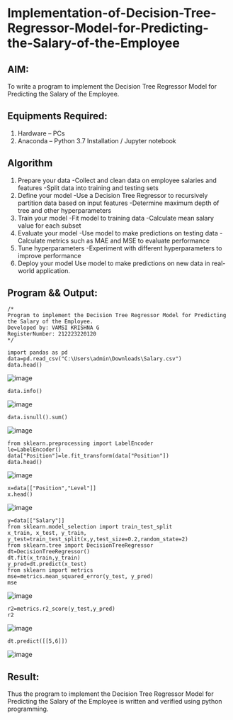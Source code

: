 # Implementation-of-Decision-Tree-Regressor-Model-for-Predicting-the-Salary-of-the-Employee

## AIM:
To write a program to implement the Decision Tree Regressor Model for Predicting the Salary of the Employee.

## Equipments Required:
1. Hardware – PCs
2. Anaconda – Python 3.7 Installation / Jupyter notebook

## Algorithm
1. Prepare your data -Collect and clean data on employee salaries and features -Split data into training and testing sets
2. Define your model -Use a Decision Tree Regressor to recursively partition data based on input features -Determine maximum depth of tree and other hyperparameters
3. Train your model -Fit model to training data -Calculate mean salary value for each subset
4. Evaluate your model -Use model to make predictions on testing data -Calculate metrics such as MAE and MSE to evaluate performance
5. Tune hyperparameters -Experiment with different hyperparameters to improve performance
6. Deploy your model Use model to make predictions on new data in real-world application.

## Program && Output:
```
/*
Program to implement the Decision Tree Regressor Model for Predicting the Salary of the Employee.
Developed by: VAMSI KRISHNA G
RegisterNumber: 212223220120
*/
```
```
import pandas as pd
data=pd.read_csv("C:\Users\admin\Downloads\Salary.csv")
data.head()
```
![image](https://github.com/user-attachments/assets/8736c4ba-ac49-4601-ae61-0e582455b62c)

```
data.info()
```
![image](https://github.com/user-attachments/assets/04831b1d-9106-409f-9d84-b56e63b80a95)

```
data.isnull().sum()
```
![image](https://github.com/user-attachments/assets/bf7264aa-a66b-4aa5-83ab-77a5db206ea8)

```
from sklearn.preprocessing import LabelEncoder
le=LabelEncoder()
data["Position"]=le.fit_transform(data["Position"])
data.head()
```
![image](https://github.com/user-attachments/assets/dfcb15f1-bd85-4990-9a0a-8847eefbc716)

```
x=data[["Position","Level"]]
x.head()
```
![image](https://github.com/user-attachments/assets/86b328cd-117f-44c0-8085-fc816e65c8d0)

```
y=data[["Salary"]]
from sklearn.model_selection import train_test_split
x_train, x_test, y_train, y_test=train_test_split(x,y,test_size=0.2,random_state=2)
from sklearn.tree import DecisionTreeRegressor
dt=DecisionTreeRegressor()
dt.fit(x_train,y_train)
y_pred=dt.predict(x_test)
from sklearn import metrics
mse=metrics.mean_squared_error(y_test, y_pred)
mse
```

![image](https://github.com/user-attachments/assets/6fd88a12-07db-4f7b-a747-c2dc21dc7259)

```
r2=metrics.r2_score(y_test,y_pred)
r2
```

![image](https://github.com/user-attachments/assets/953d8c92-c4bb-4e72-b586-42723ef4c4ae)

```
dt.predict([[5,6]])
```

![image](https://github.com/user-attachments/assets/6672cc2f-1f76-4a84-ab56-0b78a1e4aeba)

## Result:
Thus the program to implement the Decision Tree Regressor Model for Predicting the Salary of the Employee is written and verified using python programming.
